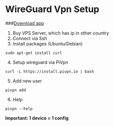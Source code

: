 # WireGuard Vpn Setup

###[Download app](https://www.wireguard.com/install/)

1. Buy VPS Server, which has ip in other country
2. Connect via Ssh
3. Install packages (Ubuntu/Debian)
```
sudo apt-get install curl
```
4. Setup wireguard via PiVpn
```
curl -L https://install.pivpn.io | bash
```
5. Add new user
```
pivpn add
```
6. Help
```
pivpn --help
```

**Important: 1 device = 1 config**
